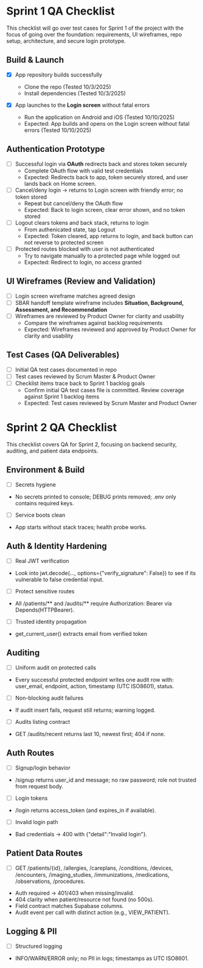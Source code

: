 # Sprint 1 QA Checklist

This checklist will go over test cases for Sprint 1 of the project with the focus of going over the foundation: requirements, UI wireframes, repo setup, architecture, and secure login prototype.

## Build & Launch
- [x] App repository builds successfully
  - Clone the repo (Tested 10/3/2025)
  - Install dependencies (Tested 10/3/2025)
    
- [x] App launches to the **Login screen** without fatal errors
  - Run the application on Android and iOS (Tested 10/10/2025)
  - Expected: App builds and opens on the Login screen without fatal errors (Tested 10/10/2025)

## Authentication Prototype
- [ ] Successful login via **OAuth** redirects back and stores token securely
  - Complete OAuth flow with valid test credentials
  - Expected: Redirects back to app, token securely stored, and user lands back on Home screen.
- [ ] Cancel/deny login -> returns to Login screen with friendly error; no token stored
  - Repeat but cancel/deny the OAuth flow
  - Expected: Back to login screen, clear error shown, and no token stored
- [ ] Logout clears tokens and back stack, returns to login
  - From authenicated state, tap Logout
  - Expected: Token cleared, app returns to login, and back button can not reverse to protected screen
- [ ] Protected routes blocked with user is not authenticated
  - Try to navigate manually to a protected page while logged out
  - Expected: Redirect to login, no access granted

## UI Wireframes (Review and Validation)
- [ ] Login screen wireframe matches agreed design
- [ ] SBAR handoff template wireframe includes **Situation, Background, Assessment, and Recommendation**
- [ ] Wireframes are reviewed by Product Owner for clarity and usability
  - Compare the wireframes against backlog requirements
  - Expected: Wireframes reviewed and approved by Product Owner for clarity and usability

## Test Cases (QA Deliverables)
- [ ] Initial QA test cases documented in repo
- [ ] Test cases reviewed by Scrum Master & Product Owner
- [ ] Checklist items trace back to Sprint 1 backlog goals
  - Confirm initial QA test cases file is committed. Review coverage against Sprint 1 backlog items
  - Expected: Test cases reviewed by Scrum Master and Product Owner
     
# Sprint 2 QA Checklist

This checklist covers QA for Sprint 2, focusing on backend security, auditing, and patient data endpoints.

## Environment & Build
- [ ] Secrets hygiene
- No secrets printed to console; DEBUG prints removed; .env only contains required keys.
- [ ] Service boots clean
- App starts without stack traces; health probe works.

## Auth & Identity Hardening
- [ ] Real JWT verification
- Look into jwt.decode(..., options={"verify_signature": False}) to see if its vulnerable to false credential input.
- [ ] Protect sensitive routes
- All /patients/** and /audits/** require Authorization: Bearer <token> via Depends(HTTPBearer).
- [ ] Trusted identity propagation
- get_current_user() extracts email from verified token

## Auditing
- [ ] Uniform audit on protected calls
- Every successful protected endpoint writes one audit row with: user_email, endpoint, action, timestamp (UTC ISO8601), status.
- [ ] Non-blocking audit failures
- If audit insert fails, request still returns; warning logged.
- [ ] Audits listing contract
- GET /audits/recent returns last 10, newest first; 404 if none.

## Auth Routes
- [ ] Signup/login behavior
- /signup returns user_id and message; no raw password; role not trusted from request body.
- [ ] Login tokens
- /login returns access_token (and expires_in if available).
- [ ] Invalid login path
- Bad credentials → 400 with {"detail":"Invalid login"}.

## Patient Data Routes
- [ ] GET /patients/{id}, /allergies, /careplans, /conditions, /devices, /encounters, /imaging_studies, /immunizations, /medications, /observations, /procedures.
- Auth required → 401/403 when missing/invalid.
- 404 clarity when patient/resource not found (no 500s).
- Field contract matches Supabase columns.
- Audit event per call with distinct action (e.g., VIEW_PATIENT).

## Logging & PII
- [ ] Structured logging
- INFO/WARN/ERROR only; no PII in logs; timestamps as UTC ISO8601.
